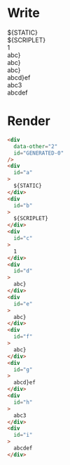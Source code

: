 # Write
  <div id=1 data-other=2></div><div id=a>${STATIC}</div><div id=b>${SCRIPLET}</div><div id=c>1</div><div id=d>abc}</div><div id=e>abc}</div><div id=f>abc}</div><div id=g>abcd}ef</div><div id=h>abc3</div><div id=i>abcdef</div>

# Render
```html
<div
  data-other="2"
  id="GENERATED-0"
/>
<div
  id="a"
>
  ${STATIC}
</div>
<div
  id="b"
>
  ${SCRIPLET}
</div>
<div
  id="c"
>
  1
</div>
<div
  id="d"
>
  abc}
</div>
<div
  id="e"
>
  abc}
</div>
<div
  id="f"
>
  abc}
</div>
<div
  id="g"
>
  abcd}ef
</div>
<div
  id="h"
>
  abc3
</div>
<div
  id="i"
>
  abcdef
</div>
```